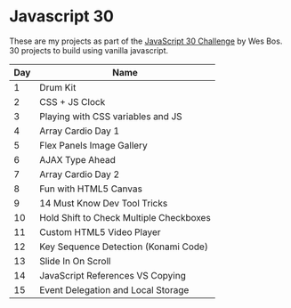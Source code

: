 # Javascript 30

These are my projects as part of the [JavaScript 30 Challenge](https://javascript30.com/) by Wes Bos. 30 projects to build using vanilla javascript.

Day | Name
--- | --- 
1 | Drum Kit
2 | CSS + JS Clock
3 | Playing with CSS variables and JS
4 | Array Cardio Day 1
5 | Flex Panels Image Gallery
6 | AJAX Type Ahead
7 | Array Cardio Day 2
8 | Fun with HTML5 Canvas
9 | 14 Must Know Dev Tool Tricks
10 | Hold Shift to Check Multiple Checkboxes
11 | Custom HTML5 Video Player
12 | Key Sequence Detection (Konami Code)
13 | Slide In On Scroll
14 | JavaScript References VS Copying
15 | Event Delegation and Local Storage